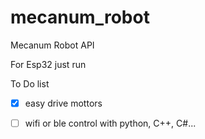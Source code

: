 # mecanum_robot
Mecanum Robot API

For Esp32 just run



To Do list

- [x] easy drive mottors 
- [ ] wifi or ble control with python, C++, C#...

